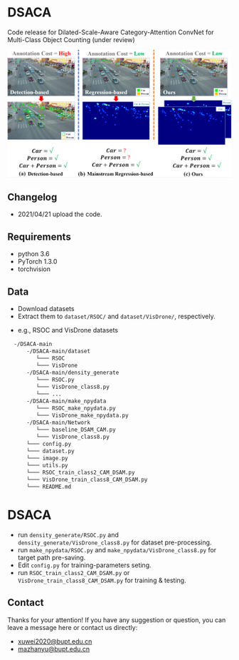# DSACA
Code release for Dilated-Scale-Aware Category-Attention ConvNet for Multi-Class Object Counting (under review)

![Image text](https://github.com/PRIS-CV/DSACA/blob/main/images/intro.png)

## Changelog
- 2021/04/21 upload the code.

## Requirements
- python 3.6
- PyTorch 1.3.0
- torchvision

## Data
- Download datasets
- Extract them to `dataset/RSOC/` and `dataset/VisDrone/`, respectively.
* e.g., RSOC and VisDrone datasets
```
  -/DSACA-main
      -/DSACA-main/dataset
         └─── RSOC
         └─── VisDrone
      -/DSACA-main/density_generate
         └─── RSOC.py
         └─── VisDrone_class8.py
         └─── ...
      -/DSACA-main/make_npydata
         └─── RSOC_make_npydata.py
         └─── VisDrone_make_npydata.py
      -/DSACA-main/Network
         └─── baseline_DSAM_CAM.py
         └─── VisDrone_class8.py
      └─── config.py
      └─── dataset.py
      └─── image.py
      └─── utils.py
      └─── RSOC_train_class2_CAM_DSAM.py
      └─── VisDrone_train_class8_CAM_DSAM.py
      └─── README.md
 ```
 
# DSACA
- run `density_generate/RSOC.py` and `density_generate/VisDrone_class8.py` for dataset pre-processing.
- run `make_npydata/RSOC.py` and `make_npydata/VisDrone_class8.py` for target path pre-saving.
- Edit `config.py` for training-parameters seting.
- run `RSOC_train_class2_CAM_DSAM.py` or `VisDrone_train_class8_CAM_DSAM.py` for training & testing.

## Contact
Thanks for your attention!
If you have any suggestion or question, you can leave a message here or contact us directly:
- xuwei2020@bupt.edu.cn
- mazhanyu@bupt.edu.cn
